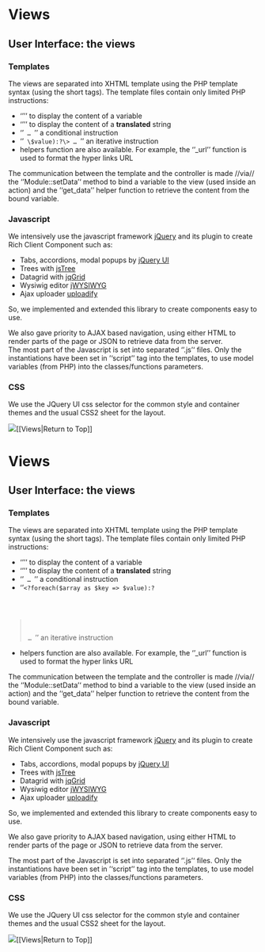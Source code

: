 <!--
author:
    - 'Jérôme Bogaerts'
created_at: '2011-03-04 17:41:00'
updated_at: '2013-03-13 12:57:09'
tags:
    - 'Documentation for core components'
-->

Views
=====



User Interface: the views
-------------------------

### Templates

The views are separated into XHTML template using the PHP template syntax (using the short tags). The template files contain only limited PHP instructions:

-   ‘’<code><?=get_data("myVariable")?></code>’’ to display the content of a variable
-   ‘’<code><?=__("A string")?></code>’’ to display the content of a **translated** string
-   ‘’<code><?if($test == 1):?> … <?endif?></code>’’ a conditional instruction
-   ‘’<code><?foreach($array as $key => \$value):?\> … <?endforeach?></code>’’ an iterative instruction
-   helpers function are also available. For example, the ‘’\_url’’ function is used to format the hyper links URL

The communication between the template and the controller is made //via// the ‘’Module::setData’‘ method to bind a variable to the view (used inside an action) and the ’‘get\_data’’ helper function to retrieve the content from the bound variable.

### Javascript

We intensively use the javascript framework [jQuery](http://jquery.com/) and its plugin to create Rich Client Component such as:

-   Tabs, accordions, modal popups by [jQuery UI](http://jqueryui.com/)
-   Trees with [jsTree](http://jstree.com/)
-   Datagrid with [jqGrid](http://www.trirand.com/blog/)
-   Wysiwig editor [jWYSIWYG](http://plugins.jquery.com/project/jWYSIWYG)
-   Ajax uploader [uploadify](http://www.uploadify.com/)

So, we implemented and extended this library to create components easy to use.

We also gave priority to AJAX based navigation, using either HTML to render parts of the page or JSON to retrieve data from the server.\
The most part of the Javascript is set into separated ‘’.js’‘ files. Only the instantiations have been set in ’‘script’’ tag into the templates, to use model variables (from PHP) into the classes/functions parameters.

### CSS

We use the JQuery UI css selector for the common style and container themes and the usual CSS2 sheet for the layout.

![](http://forge.taotesting.com/attachments/download/215/returnTopArrow.JPG)[[Views|Return to Top]]

Views
=====



User Interface: the views
-------------------------

### Templates

The views are separated into XHTML template using the PHP template syntax (using the short tags). The template files contain only limited PHP instructions:

-   ‘’<code><?=get_data("myVariable")?></code>’’ to display the content of a variable
-   ‘’<code><?=__("A string")?></code>’’ to display the content of a **translated** string
-   ‘’<code><?if($test == 1):?> … <?endif?></code>’’ a conditional instruction
-   ‘’<code><?foreach($array as $key => \$value):?<br/>
> … <?endforeach?></code>’’ an iterative instruction
-   helpers function are also available. For example, the ‘’\_url’’ function is used to format the hyper links URL

The communication between the template and the controller is made //via// the ‘’Module::setData’‘ method to bind a variable to the view (used inside an action) and the ’‘get\_data’’ helper function to retrieve the content from the bound variable.

### Javascript

We intensively use the javascript framework [jQuery](http://jquery.com/) and its plugin to create Rich Client Component such as:

-   Tabs, accordions, modal popups by [jQuery UI](http://jqueryui.com/)
-   Trees with [jsTree](http://jstree.com/)
-   Datagrid with [jqGrid](http://www.trirand.com/blog/)
-   Wysiwig editor [jWYSIWYG](http://plugins.jquery.com/project/jWYSIWYG)
-   Ajax uploader [uploadify](http://www.uploadify.com/)

So, we implemented and extended this library to create components easy to use.

We also gave priority to AJAX based navigation, using either HTML to render parts of the page or JSON to retrieve data from the server.<br/>

The most part of the Javascript is set into separated ‘’.js’‘ files. Only the instantiations have been set in ’‘script’’ tag into the templates, to use model variables (from PHP) into the classes/functions parameters.

### CSS

We use the JQuery UI css selector for the common style and container themes and the usual CSS2 sheet for the layout.

![](http://forge.taotesting.com/attachments/download/215/returnTopArrow.JPG)[[Views|Return to Top]]


